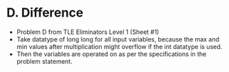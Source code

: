 # D. Difference

* Problem D from TLE Eliminators Level 1 (Sheet #1)
* Take datatype of long long for all input variables, because the max and min values after multiplication might overflow if the int datatype is used.
* Then the variables are operated on as per the specifications in the problem statement.